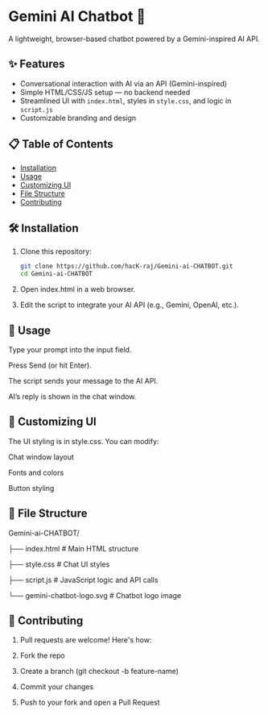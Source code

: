 # Gemini AI Chatbot 🤖

A lightweight, browser-based chatbot powered by a Gemini-inspired AI API.

## ✨ Features

- Conversational interaction with AI via an API (Gemini-inspired)
- Simple HTML/CSS/JS setup — no backend needed
- Streamlined UI with `index.html`, styles in `style.css`, and logic in `script.js`
- Customizable branding and design

## 📋 Table of Contents

- [Installation](#installation)
- [Usage](#usage)
- [Customizing UI](#customizing-ui)
- [File Structure](#file-structure)
- [Contributing](#contributing)




## 🛠️ Installation

1. Clone this repository:

   ```bash
   git clone https://github.com/hacK-raj/Gemini-ai-CHATBOT.git
   cd Gemini-ai-CHATBOT
2. Open index.html in a web browser.

3. Edit the script to integrate your AI API (e.g., Gemini, OpenAI, etc.).

## 🚀 Usage
Type your prompt into the input field.

Press Send (or hit Enter).

The script sends your message to the AI API.

AI’s reply is shown in the chat window.

## 🎨 Customizing UI
The UI styling is in style.css. You can modify:

Chat window layout

Fonts and colors

Button styling

## 📁 File Structure
Gemini-ai-CHATBOT/

├── index.html               # Main HTML structure

├── style.css                # Chat UI styles

├── script.js                # JavaScript logic and API calls

└── gemini-chatbot-logo.svg  # Chatbot logo image


## 🤝 Contributing
1. Pull requests are welcome! Here's how:

2. Fork the repo

3. Create a branch (git checkout -b feature-name)

4. Commit your changes

5. Push to your fork and open a Pull Request
